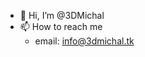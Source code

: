 - 👋 Hi, I’m @3DMichal
- 📫 How to reach me 
     - email: info@3dmichal.tk

<!---
3DMichal/3DMichal is a ✨ special ✨ repository because its `README.md` (this file) appears on your GitHub profile.
You can click the Preview link to take a look at your changes.
--->
